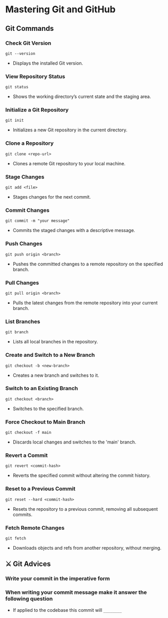 # Mastering Git and GitHub

## Git Commands

### Check Git Version
```
git --version
```
- Displays the installed Git version.

### View Repository Status
```
git status
```
- Shows the working directory’s current state and the staging area.

### Initialize a Git Repository
```
git init
```
- Initializes a new Git repository in the current directory.

### Clone a Repository
```
git clone <repo-url>
```
- Clones a remote Git repository to your local machine.

### Stage Changes
```
git add <file>
```
- Stages changes for the next commit.

### Commit Changes
```
git commit -m "your message"
```
- Commits the staged changes with a descriptive message.

### Push Changes
```
git push origin <branch>
```
- Pushes the committed changes to a remote repository on the specified branch.

### Pull Changes
```
git pull origin <branch>
```
- Pulls the latest changes from the remote repository into your current branch.

### List Branches
```
git branch
```
- Lists all local branches in the repository.

### Create and Switch to a New Branch
```
git checkout -b <new-branch>
```
- Creates a new branch and switches to it.

### Switch to an Existing Branch
```
git checkout <branch>
```
- Switches to the specified branch.

### Force Checkout to Main Branch
```
git checkout -f main
```
- Discards local changes and switches to the 'main' branch.

### Revert a Commit
```
git revert <commit-hash>
```
- Reverts the specified commit without altering the commit history.

### Reset to a Previous Commit
```
git reset --hard <commit-hash>
```
- Resets the repository to a previous commit, removing all subsequent commits.

### Fetch Remote Changes
```
git fetch
```
- Downloads objects and refs from another repository, without merging.

## ⚔️ Git Advices

### Write your commit in the imperative form

### When writing your commit message make it answer the following question
- If applied to the codebase this commit will `________`